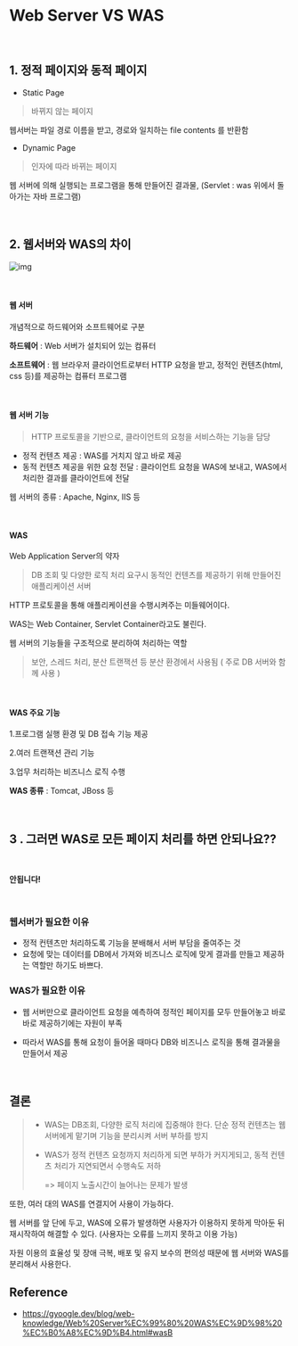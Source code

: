  # Web Server VS WAS

<br>


## 1. 정적 페이지와 동적 페이지

- Static Page

> 바뀌지 않는 페이지

웹서버는 파일 경로 이름을 받고, 경로와 일치하는 file contents 를 반환함



- Dynamic Page

> 인자에 따라 바뀌는 페이지

웹 서버에 의해 실행되는 프로그램을 통해 만들어진 결과물, (Servlet : was 위에서 돌아가는 자바 프로그램)


<br>


## 2. 웹서버와 WAS의 차이

![img](https://gmlwjd9405.github.io/images/web/webserver-vs-was1.png)

<br>


#### 웹 서버

개념적으로 하드웨어와 소프트웨어로 구분

**하드웨어** : Web 서버가 설치되어 있는 컴퓨터

**소프트웨어** : 웹 브라우저 클라이언트로부터 HTTP 요청을 받고, 정적인 컨텐츠(html, css 등)를 제공하는 컴퓨터 프로그램

<br>


#### 웹 서버 기능

> HTTP 프로토콜을 기반으로, 클라이언트의 요청을 서비스하는 기능을 담당

- 정적 컨텐츠 제공 : WAS를 거치지 않고 바로 제공
- 동적 컨텐츠 제공을 위한 요청 전달 : 클라이언트 요청을 WAS에 보내고, WAS에서 처리한 결과를 클라이언트에 전달



웹 서버의 종류 : Apache, Nginx, IIS 등

<br>


#### WAS

Web Application Server의 약자

> DB 조회 및 다양한 로직 처리 요구시 동적인 컨텐츠를 제공하기 위해 만들어진 애플리케이션 서버

HTTP 프로토콜을 통해 애플리케이션을 수행시켜주는 미들웨어이다.

WAS는 Web Container, Servlet Container라고도 불린다.



웹 서버의 기능들을 구조적으로 분리하여 처리하는 역할

> 보안, 스레드 처리, 분산 트랜잭션 등 분산 환경에서 사용됨 ( 주로 DB 서버와 함께 사용 )

<br>


#### WAS 주요 기능

1.프로그램 실행 환경 및 DB 접속 기능 제공

2.여러 트랜잭션 관리 기능

3.업무 처리하는 비즈니스 로직 수행



**WAS 종류** : Tomcat, JBoss 등

<br>


## 3 . 그러면 WAS로 모든 페이지 처리를 하면 안되나요??

<br>

**안됩니다!**

<br>

### 웹서버가 필요한 이유

- 정적 컨텐츠만 처리하도록 기능을 분배해서 서버 부담을 줄여주는 것
- 요청에 맞는 데이터를 DB에서 가져와 비즈니스 로직에 맞게 결과를 만들고 제공하는 역할만 하기도 바쁘다.



### WAS가 필요한 이유

- 웹 서버만으로 클라이언트 요청을 예측하여 정적인 페이지를 모두 만들어놓고 바로바로 제공하기에는 자원이 부족

- 따라서 WAS를 통해 요청이 들어올 때마다 DB와 비즈니스 로직을 통해 결과물을 만들어서 제공

<br>


## 결론
> - WAS는 DB조회, 다양한 로직 처리에 집중해야 한다. 단순 정적 컨텐츠는 웹서버에게 맡기며 기능을 분리시켜 서버 부하를 방지
>
> - WAS가 정적 컨텐츠 요청까지 처리하게 되면 부하가 커지게되고, 동적 컨텐츠 처리가 지연되면서 수행속도 저하
>
>   => 페이지 노출시간이 늘어나는 문제가 발생
>
> 

또한, 여러 대의 WAS를 연결지어 사용이 가능하다.

웹 서버를 앞 단에 두고, WAS에 오류가 발생하면 사용자가 이용하지 못하게 막아둔 뒤 재시작하여 해결할 수 있다. (사용자는 오류를 느끼지 못하고 이용 가능)


자원 이용의 효율성 및 장애 극복, 배포 및 유지 보수의 편의성 때문에 웹 서버와 WAS를 분리해서 사용한다.







## Reference

- https://gyoogle.dev/blog/web-knowledge/Web%20Server%EC%99%80%20WAS%EC%9D%98%20%EC%B0%A8%EC%9D%B4.html#wasB